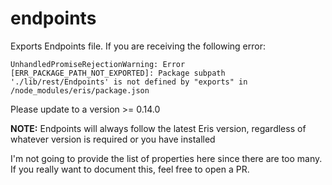 
# endpoints
Exports Endpoints file. If you are receiving the following error:
```
UnhandledPromiseRejectionWarning: Error [ERR_PACKAGE_PATH_NOT_EXPORTED]: Package subpath './lib/rest/Endpoints' is not defined by "exports" in /node_modules/eris/package.json
```
Please update to a version >= 0.14.0

**NOTE:** Endpoints will always follow the latest Eris version, regardless of whatever version is required or you have installed

I'm not going to provide the list of properties here since there are too many. If you really want to document this, feel free to open a PR.